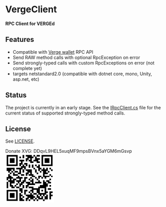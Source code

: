 # VergeClient

**RPC Client for VERGEd**

## Features

- Compatible with [Verge wallet](https://vergecurrency.com/wallets/) RPC API
- Send RAW method calls with optional RpcException on error
- Send strongly-typed calls with custom RpcExceptions on error (not complete yet)
- targets netstandard2.0 (compatible with dotnet core, mono, Unity, asp.net, etc)

## Status

The project is currently in an early stage. See the [IRpcClient.cs](VergeClient/IRpcClient.cs) file for the current status of supported strongly-typed method calls.

## License

See [LICENSE](LICENSE).

Donate XVG: DDqvL9HEL5xuqMF9mpsBVnx5aYGM6mGsvp
![Donate](donate.png)
